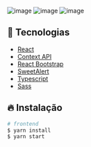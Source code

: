 ![image](https://user-images.githubusercontent.com/34144662/173251138-f21144d7-9c3e-4b9c-a8d4-c7d8929f3ecd.png)
![image](https://user-images.githubusercontent.com/34144662/173251144-b6c5d938-26f9-45b7-99c1-2fa5b5dac516.png)
![image](https://user-images.githubusercontent.com/34144662/173251151-2beb8433-696d-48a6-9087-5f330a7826d7.png)


## 🚀 Tecnologias

- [React](https://pt-br.reactjs.org/)
- [Context API](https://pt-br.reactjs.org/docs/context.html)
- [React Bootstrap](https://react-bootstrap.github.io/)
- [SweetAlert](https://sweetalert2.github.io/)
- [Typescript](https://www.typescriptlang.org/)
- [Sass](https://sass-lang.com/)

## 🔥 Instalação

```bash
# frontend
$ yarn install
$ yarn start
